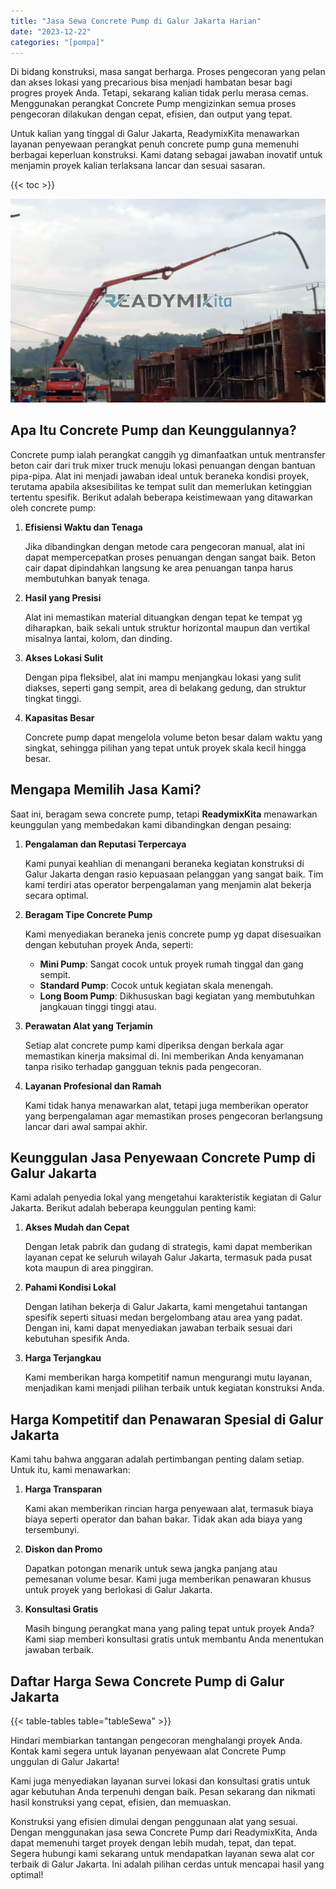 ```yaml
---
title: "Jasa Sewa Concrete Pump di Galur Jakarta Harian"
date: "2023-12-22"
categories: "[pompa]"
---
```


Di bidang konstruksi, masa sangat berharga. Proses pengecoran yang pelan dan akses lokasi yang precarious bisa menjadi hambatan besar bagi progres proyek Anda. Tetapi, sekarang kalian tidak perlu merasa cemas. Menggunakan perangkat Concrete Pump mengizinkan semua proses pengecoran dilakukan dengan cepat, efisien, dan output yang tepat.

Untuk kalian yang tinggal di Galur Jakarta, ReadymixKita menawarkan layanan penyewaan perangkat penuh concrete pump guna memenuhi berbagai keperluan konstruksi. Kami datang sebagai jawaban inovatif untuk menjamin proyek kalian terlaksana lancar dan sesuai sasaran.

{{< toc >}}

![Jasa Sewa Concrete Pump di Galur Jakarta Harian](/images/pompa/sewa-pompa-04.jpg)

## Apa Itu Concrete Pump dan Keunggulannya?

Concrete pump ialah perangkat canggih yg dimanfaatkan untuk mentransfer beton cair dari truk mixer truck menuju lokasi penuangan dengan bantuan pipa-pipa. Alat ini menjadi jawaban ideal untuk beraneka kondisi proyek, terutama apabila aksesibilitas ke tempat sulit dan memerlukan ketinggian tertentu spesifik. Berikut adalah beberapa keistimewaan yang ditawarkan oleh concrete pump:

1. **Efisiensi Waktu dan Tenaga**

   Jika dibandingkan dengan metode cara pengecoran manual, alat ini dapat mempercepatkan proses penuangan dengan sangat baik. Beton cair dapat dipindahkan langsung ke area penuangan tanpa harus membutuhkan banyak tenaga.

2. **Hasil yang Presisi**

   Alat ini memastikan material dituangkan dengan tepat ke tempat yg diharapkan, baik sekali untuk struktur horizontal maupun dan vertikal misalnya lantai, kolom, dan dinding.

3. **Akses Lokasi Sulit**

   Dengan pipa fleksibel, alat ini mampu menjangkau lokasi yang sulit diakses, seperti gang sempit, area di belakang gedung, dan struktur tingkat tinggi.

4. **Kapasitas Besar**

   Concrete pump dapat mengelola volume beton besar dalam waktu yang singkat, sehingga pilihan yang tepat untuk proyek skala kecil hingga besar.

## Mengapa Memilih Jasa Kami?

Saat ini, beragam sewa concrete pump, tetapi **ReadymixKita** menawarkan keunggulan yang membedakan kami dibandingkan dengan pesaing:

1. **Pengalaman dan Reputasi Terpercaya**

   Kami punyai keahlian di menangani beraneka kegiatan konstruksi di Galur Jakarta dengan rasio kepuasaan pelanggan yang sangat baik. Tim kami terdiri atas operator berpengalaman yang menjamin alat bekerja secara optimal.

2. **Beragam Tipe Concrete Pump**

   Kami menyediakan beraneka jenis concrete pump yg dapat disesuaikan dengan kebutuhan proyek Anda, seperti:
   - **Mini Pump**: Sangat cocok untuk proyek rumah tinggal dan gang sempit.
   - **Standard Pump**: Cocok untuk kegiatan skala menengah.
   - **Long Boom Pump**: Dikhususkan bagi kegiatan yang membutuhkan jangkauan tinggi tinggi atau.

3. **Perawatan Alat yang Terjamin**

   Setiap alat concrete pump kami diperiksa dengan berkala agar memastikan kinerja maksimal di. Ini memberikan Anda kenyamanan tanpa risiko terhadap gangguan teknis pada pengecoran.

4. **Layanan Profesional dan Ramah**

   Kami tidak hanya menawarkan alat, tetapi juga memberikan operator yang berpengalaman agar memastikan proses pengecoran berlangsung lancar dari awal sampai akhir.

## Keunggulan Jasa Penyewaan Concrete Pump di Galur Jakarta

Kami adalah penyedia lokal yang mengetahui karakteristik kegiatan di Galur Jakarta. Berikut adalah beberapa keunggulan penting kami:

1. **Akses Mudah dan Cepat**

   Dengan letak pabrik dan gudang di strategis, kami dapat memberikan layanan cepat ke seluruh wilayah Galur Jakarta, termasuk pada pusat kota maupun di area pinggiran.

2. **Pahami Kondisi Lokal**

   Dengan latihan bekerja di Galur Jakarta, kami mengetahui tantangan spesifik seperti situasi medan bergelombang atau area yang padat. Dengan ini, kami dapat menyediakan jawaban terbaik sesuai dari kebutuhan spesifik Anda.

3. **Harga Terjangkau**

   Kami memberikan harga kompetitif namun mengurangi mutu layanan, menjadikan kami menjadi pilihan terbaik untuk kegiatan konstruksi Anda.

## Harga Kompetitif dan Penawaran Spesial di Galur Jakarta

Kami tahu bahwa anggaran adalah pertimbangan penting dalam setiap. Untuk itu, kami menawarkan:

1. **Harga Transparan**

   Kami akan memberikan rincian harga penyewaan alat, termasuk biaya biaya seperti operator dan bahan bakar. Tidak akan ada biaya yang tersembunyi.

2. **Diskon dan Promo**

   Dapatkan potongan menarik untuk sewa jangka panjang atau pemesanan volume besar. Kami juga memberikan penawaran khusus untuk proyek yang berlokasi di Galur Jakarta.

3. **Konsultasi Gratis**

   Masih bingung perangkat mana yang paling tepat untuk proyek Anda? Kami siap memberi konsultasi gratis untuk membantu Anda menentukan jawaban terbaik.

## Daftar Harga Sewa Concrete Pump di Galur Jakarta

{{< table-tables table="tableSewa" >}}

Hindari membiarkan tantangan pengecoran menghalangi proyek Anda. Kontak kami segera untuk layanan penyewaan alat Concrete Pump unggulan di Galur Jakarta!

Kami juga menyediakan layanan survei lokasi dan konsultasi gratis untuk agar kebutuhan Anda terpenuhi dengan baik. Pesan sekarang dan nikmati hasil konstruksi yang cepat, efisien, dan memuaskan.

Konstruksi yang efisien dimulai dengan penggunaan alat yang sesuai. Dengan menggunakan jasa sewa Concrete Pump dari ReadymixKita, Anda dapat memenuhi target proyek dengan lebih mudah, tepat, dan tepat. Segera hubungi kami sekarang untuk mendapatkan layanan sewa alat cor terbaik di Galur Jakarta. Ini adalah pilihan cerdas untuk mencapai hasil yang optimal!